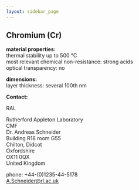 ```yaml
---
layout: sidebar_page
---
```


## Chromium (Cr)

__material properties:__  	
thermal stability up to	500 °C  
most relevant chemical non-resistance:	strong acids  
optical transparency:	no
	

	
__dimensions:__  	
layer thickness:	several 100th nm
<!--break-->
__Contact:__

RAL

Rutherford Appleton Laboratory  
CMF  
Dr. Andreas Schneider  
Building R18 room G55   
Chilton, Didcot  
Oxfordshire   
OX11 0QX   
United Kingdom  

phone: +44-(0)1235-44-5178  
A.Schneider@rl.ac.uk